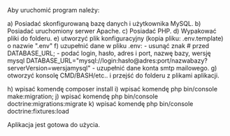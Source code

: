 Aby uruchomić program należy: 

a) Posiadać skonfigurowaną bazę danych i użytkownika MySQL.
b) Posiadać uruchomiony serwer Apache.
c) Posiadać PHP.
d) Wypakować pliki do folderu.
e) utworzyć plik konfiguracyjny (kopia pliku: .env.template) o nazwie ".env"
f) uzupełnić dane w pliku .env:
      - usunąć znak # przed DATABASE_URL;
      - podać login, hasło, adres i port, nazwę bazy, wersję mysql DATABASE_URL="mysql://login:hasło@adres:port/nazwabazy?serverVersion=wersjamysql"
      - uzupełnić dane konta smtp mailowego.
g) otworzyć konsolę CMD/BASH/etc.. i przejść do folderu z plikami aplikacji.

h) wpisać komendę composer install
i) wpisać komendę php bin/console make:migration;
j) wpisać komendę php bin/console doctrine:migrations:migrate
k) wpisać komendę php bin/console doctrine:fixtures:load

Aplikacja jest gotowa do użycia.
